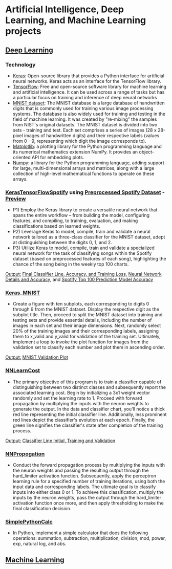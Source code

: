# Artificial Intelligence, Deep Learning, and Machine Learning projects

## [Deep Learning](DeepLearning)

### Technology

* [Keras](https://keras.io/): Open-source library that provides a Python interface for artificial neural networks. Keras acts as an interface for the TensorFlow library.
* [TensorFlow](https://www.tensorflow.org/): Free and open-source software library for machine learning and artificial intelligence. It can be used across a range of tasks but has a particular focus on training and inference of deep neural networks
* [MNIST dataset](https://www.tensorflow.org/datasets/catalog/mnist): The MNIST database is a large database of handwritten digits that is commonly used for training various image processing systems. The database is also widely used for training and testing in the field of machine learning. It was created by "re-mixing" the samples from NIST's original datasets. The MNIST dataset is divided into two sets - training and test. Each set comprises a series of images (28 x 28-pixel images of handwritten digits) and their respective labels (values from 0 - 9, representing which digit the image corresponds to).
* [Matplotlib](https://matplotlib.org/): a plotting library for the Python programming language and its numerical mathematics extension NumPy. It provides an object-oriented API for embedding plots.
* [Numpy](https://numpy.org/doc/stable/user/whatisnumpy.html): a library for the Python programming language, adding support for large, multi-dimensional arrays and matrices, along with a large collection of high-level mathematical functions to operate on these arrays.

### [KerasTensorFlowSpotify](DeepLearning/KerasTensorFlowSpotify.py) using [Preprocessed Spotify Dataset](DeepLearning/Data/spotify_preprocessed.csv) - [Preview](DeepLearning/Output/KerasTensorFlowSpotify_P3Spotify.png)
- P1) Employ the Keras library to create a versatile neural network that spans the entire workflow – from building the model, configuring features, and compiling, to training, evaluation, and making classifications based on learned weights.
- P2) Leverage Keras to model, compile, train and validate a neural network tailored as a three-class classifier for the MNIST dataset, adept at distinguishing between the digits 0, 1, and 2.
- P3) Utilize Keras to model, compile, train and validate a specialized neural network for the task of classifying songs within the Spotify dataset (based on preprocessed features of each song), highlighting the chance of the song being in the weekly top 100 charts.

[Output:](DeepLearning/Output) [Final Classifier Line, Accuracy, and Training Loss](DeepLearning/Output/KerasTensorFlowSpotify_ClassifierLine.png), [Neural Network Details and Accuracy](DeepLearning/Output/KerasTensorFlowSpotify_P2NN.png), and [Spotify Top 100 Prediction Model Accuracy](DeepLearning/Output/KerasTensorFlowSpotify_P3SpotifyValidation.png)

### [Keras_MNIST](DeepLearning/Keras_MNIST.py)
- Create a figure with ten subplots, each corresponding to digits 0 through 9 from the MNIST dataset. Display the respective digit as the subplot title. Then, proceed to split the MNIST dataset into training and testing sets and provide essential details, including the number of images in each set and their image dimensions. Next, randomly select 20% of the training images and their corresponding labels, assigning them to x_valid and y_valid for validation of the training set. Ultimately, implement a loop to invoke the plot function for images from the validation set to classify each number and plot them in ascending order.

[Output:](DeepLearning/Output) [MNIST Validation Plot](DeepLearning/Output/Keras_MNIST_Validation.png)

### [NNLearnCost](DeepLearning/NNLearnCost.py)
- The primary objective of this program is to train a classifier capable of distinguishing between two distinct classes and subsequently report the associated learning cost. Begin by initializing a 3x1 weight vector randomly and set the learning rate to 1. Proceed with forward propagation by multiplying the inputs with the neuron weights to generate the output. In the data and classifier chart, you'll notice a thick red line representing the initial classifier line. Additionally, less prominent red lines depict the classifier's evolution at each epoch. Finally, the green line signifies the classifier's state after completion of the training process.

[Output:](DeepLearning/Output) [Classifier Line Initial, Training and Validation](DeepLearning/Output/NNLearnCost_ClassifierLine.png)

### [NNPropogation](DeepLearning/NNPropogation.py)
- Conduct the forward propagation process by multiplying the inputs with the neuron weights and passing the resulting output through the hard_limiter activation function. Subsequently, apply the perceptron learning rule for a specified number of training iterations, using both the input data and corresponding labels. The ultimate goal is to classify inputs into either class 0 or 1. To achieve this classification, multiply the inputs by the neuron weights, pass the output through the hard_limiter activation function once more, and then apply thresholding to make the final classification decision.

### [SimplePythonCalc](DeepLearning/SimplePythonCalc.py)
- In Python, implement a simple calculator that does the following operations: summation, subtraction, multiplication, division, mod, power, exp, natural log, and abs. 


## [Machine Learning](MachineLearning)


